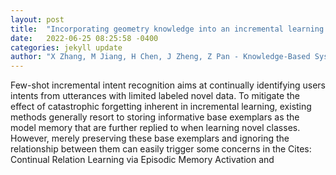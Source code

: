 ```yaml
---
layout: post
title:  "Incorporating geometry knowledge into an incremental learning structure for few-shot intent recognition"
date:   2022-06-25 08:25:58 -0400
categories: jekyll update
author: "X Zhang, M Jiang, H Chen, J Zheng, Z Pan - Knowledge-Based Systems, 2022"
---
```

Few-shot incremental intent recognition aims at continually identifying users  intents from utterances with limited labeled novel data. To mitigate the effect of catastrophic forgetting inherent in incremental learning, existing methods generally resort to storing informative base exemplars as the model memory that are further replied to when learning novel classes. However, merely preserving these base exemplars and ignoring the relationship between them can easily trigger some concerns in the  Cites: Continual Relation Learning via Episodic Memory Activation and